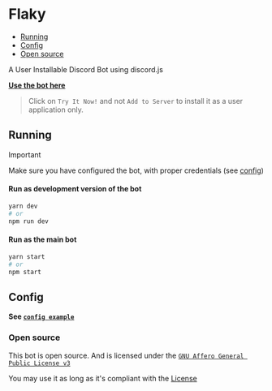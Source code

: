 # Flaky

-   [Running](#running)
-   [Config](#config)
-   [Open source](#open-source)

A User Installable Discord Bot using discord.js

[**Use the bot here**](https://discord.com/oauth2/authorize?client_id=1227563202083160148)

> Click on `Try It Now!` and not `Add to Server`
> to install it as a user application only.

## Running

> [!IMPORTANT]
> Make sure you have configured the bot, with proper credentials (see [config](#config))

#### Run as development version of the bot

```sh
yarn dev
# or
npm run dev
```

#### Run as the main bot

```sh
yarn start
# or
npm start
```

## Config

**See [`config example`](./conifg.example.jsonc)**

### Open source

This bot is open source.
And is licensed under the [`GNU Affero General Public License v3`](./LICENSE)

You may use it as long as it's compliant with the [License](./LICENSE)
